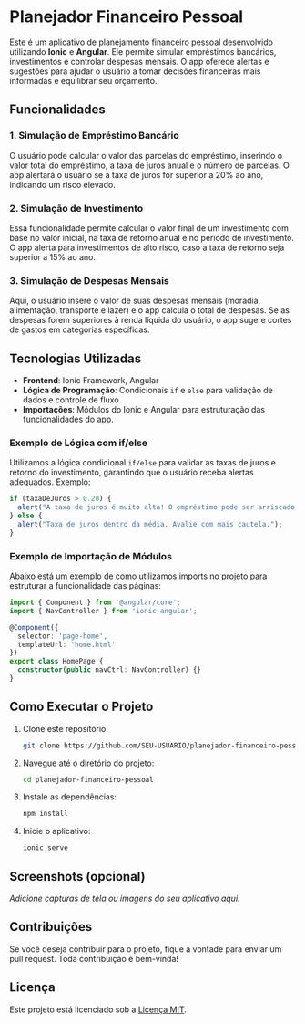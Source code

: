 
# Planejador Financeiro Pessoal

Este é um aplicativo de planejamento financeiro pessoal desenvolvido utilizando **Ionic** e **Angular**. Ele permite simular empréstimos bancários, investimentos e controlar despesas mensais. O app oferece alertas e sugestões para ajudar o usuário a tomar decisões financeiras mais informadas e equilibrar seu orçamento.

## Funcionalidades

### 1. Simulação de Empréstimo Bancário
O usuário pode calcular o valor das parcelas do empréstimo, inserindo o valor total do empréstimo, a taxa de juros anual e o número de parcelas. O app alertará o usuário se a taxa de juros for superior a 20% ao ano, indicando um risco elevado.

### 2. Simulação de Investimento
Essa funcionalidade permite calcular o valor final de um investimento com base no valor inicial, na taxa de retorno anual e no período de investimento. O app alerta para investimentos de alto risco, caso a taxa de retorno seja superior a 15% ao ano.

### 3. Simulação de Despesas Mensais
Aqui, o usuário insere o valor de suas despesas mensais (moradia, alimentação, transporte e lazer) e o app calcula o total de despesas. Se as despesas forem superiores à renda líquida do usuário, o app sugere cortes de gastos em categorias específicas.

## Tecnologias Utilizadas

- **Frontend**: Ionic Framework, Angular
- **Lógica de Programação**: Condicionais `if` e `else` para validação de dados e controle de fluxo
- **Importações**: Módulos do Ionic e Angular para estruturação das funcionalidades do app.

### Exemplo de Lógica com if/else

Utilizamos a lógica condicional `if/else` para validar as taxas de juros e retorno do investimento, garantindo que o usuário receba alertas adequados. Exemplo:

```typescript
if (taxaDeJuros > 0.20) {
  alert("A taxa de juros é muito alta! O empréstimo pode ser arriscado.");
} else {
  alert("Taxa de juros dentro da média. Avalie com mais cautela.");
}
```

### Exemplo de Importação de Módulos

Abaixo está um exemplo de como utilizamos imports no projeto para estruturar a funcionalidade das páginas:

```typescript
import { Component } from '@angular/core';
import { NavController } from 'ionic-angular';

@Component({
  selector: 'page-home',
  templateUrl: 'home.html'
})
export class HomePage {
  constructor(public navCtrl: NavController) {}
}
```

## Como Executar o Projeto

1. Clone este repositório:
   ```bash
   git clone https://github.com/SEU-USUARIO/planejador-financeiro-pessoal.git
   ```
2. Navegue até o diretório do projeto:
   ```bash
   cd planejador-financeiro-pessoal
   ```
3. Instale as dependências:
   ```bash
   npm install
   ```
4. Inicie o aplicativo:
   ```bash
   ionic serve
   ```

## Screenshots (opcional)

*Adicione capturas de tela ou imagens do seu aplicativo aqui.*

## Contribuições

Se você deseja contribuir para o projeto, fique à vontade para enviar um pull request. Toda contribuição é bem-vinda!

## Licença

Este projeto está licenciado sob a [Licença MIT](LICENSE).
